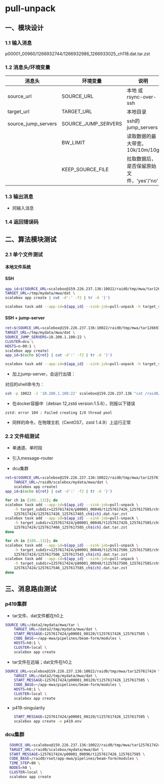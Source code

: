 # pull-unpack

## 一、模块设计

### 1.1 输入消息

p00001_00960/1266932744/1266932986_1266933025_ch118.dat.tar.zst

### 1.2 消息头/环境变量

| 消息头               | 环境变量          | 说明                                 |
| ------------------- | ---------------  | ----------------------------------- |
| source_url          | SOURCE_URL       | 本地 或 rsync-over-ssh               |
| target_url          | TARGET_URL       | 本地目录                             |
| source_jump_servers | SOURCE_JUMP_SERVERS | ssh的jump_servers                   |
|                     | BW_LIMIT         | 读取数据的最大带宽，10k/10m/10g        |
|                     | KEEP_SOURCE_FILE | 拉取数据后，是否保留原始文件，'yes'/'no' |



### 1.3 输出消息
- 同输入消息

### 1.4 返回错误码


## 二、算法模块测试

### 2.1 单个文件测试

#### 本地文件系统

#### SSH
```sh
app_id=$(SOURCE_URL=scalebox@159.226.237.136:10022/raid0/tmp/mwa/tar1266932744 \
TARGET_URL=/tmp/mydata/mwa/dat \
scalebox app create | cut -d':' -f2 | tr -d '}')

scalebox task add --app-id=${app_id} --sink-job=pull-unpack -h target_subdir=1266932744/p00001_00048/t1266937345_1266937543/ch132 1266932744/1266937506_1266937543_ch132.dat.tar.zst
```
#### SSH + jump-server 

```sh
ret=$(SOURCE_URL=scalebox@159.226.237.136:10022/raid0/tmp/mwa/tar1266932744 \
TARGET_URL=/tmp/mydata/mwa/dat \
SOURCE_JUMP_SERVERS=10.200.1.100:22 \
CLUSTER=dcu \
HOSTS=n-00:1 \
scalebox app create)
app_id=$(echo ${ret} | cut -d':' -f2 | tr -d '}')

scalebox task add --app-id=${app_id} --sink-job=pull-unpack -h target_subdir=1266932744/p00001_00048/t1266937345_1266937543/ch132 1266932744/1266937506_1266937543_ch132.dat.tar.zst
```

- 加上jump-server，会运行出错：

对应的shell命令为：
```sh
ssh -p 10022 -J '10.200.1.100:22' scalebox@159.226.237.136 "cat /raid0/tmp/mwa/tar1266932744/1266932744/1266937506_1266937543_ch132.dat.tar.zst" - | zstd -d | tar --touch -xvf -
```

  - 在docker容器中（debian 12,zstd version:1.5.6），则报以下错误

```
zstd: error 104 : Failed creating I/O thread pool 
```

  - 同样的命令，在物理主机（CentOS7，zstd 1.4.9）上运行正常

### 2.2 文件组测试

- 单通道、单时段
- 引入message-router

- dcu集群
```sh
ret=$(SOURCE_URL=scalebox@159.226.237.136:10022/raid0/tmp/mwa/tar1257617424 \
    TARGET_URL=/raid0/scalebox/mydata/mwa/dat \
    scalebox app create)
app_id=$(echo ${ret} | cut -d':' -f2 | tr -d '}')
```
```sh
for ch in {109..132}; do
scalebox task add --app-id=${app_id} --sink-job=pull-unpack \
    -h target_subdir=1257617424/p00001_00048/t1257617426_1257617505/ch${ch} \
    1257617424/1257617426_1257617465_ch${ch}.dat.tar.zst
scalebox task add --app-id=${app_id} --sink-job=pull-unpack \
    -h target_subdir=1257617424/p00001_00048/t1257617426_1257617505/ch${ch} \
    1257617424/1257617466_1257617505_ch${ch}.dat.tar.zst
done

for ch in {109..132}; do
scalebox task add --app-id=${app_id} --sink-job=pull-unpack \
    -h target_subdir=1257617424/p00001_00048/t1257617506_1257617585/ch${ch} \
    1257617424/1257617506_1257617545_ch${ch}.dat.tar.zst
scalebox task add --app-id=${app_id} --sink-job=pull-unpack \
    -h target_subdir=1257617424/p00001_00048/t1257617506_1257617585/ch${ch} \
    1257617424/1257617546_1257617585_ch${ch}.dat.tar.zst
done

```

## 三、消息路由测试

### p419集群
- tar文件、dat文件都在h0上
```sh
SOURCE_URL=/data2/mydata/mwa/tar \
    TARGET_URL=/data2/tmp/mydata/mwa/dat \
    START_MESSAGE=1257617424/p00001_00120/t1257617426_1257617505 \
    CODE_BASE=~/app-mwa/pipelines/beam-form/modules \
    HOSTS=h0:1 \
    CLUSTER=local \
    scalebox app create
```
- tar文件在远端；dat文件在h0上
```sh
SOURCE_URL=scalebox@159.226.237.136:10022/raid0/tmp/mwa/tar1257617424 \
    TARGET_URL=/data2/tmp/mydata/mwa/dat \
    START_MESSAGE=1257617424/p00001_00120/t1257617426_1257617505 \
    CODE_BASE=~/app-mwa/pipelines/beam-form/modules \
    HOSTS=h0:1 \
    CLUSTER=local \
    scalebox app create
```

- p419-singularity
```sh
    START_MESSAGE=1257617424/p00001_00120/t1257617426_1257617505 \
    scalebox app create -e p419.env
```

### dcu集群
```sh
  SOURCE_URL=scalebox@159.226.237.136:10022/raid0/tmp/mwa/tar1257617424 \
  TARGET_URL=/raid0/scalebox/mydata/mwa/dat \
  START_MESSAGE=1257617424/p00001_00096/t1257617426_1257617585 \
  CODE_BASE=/raid0/root/app-mwa/pipelines/beam-form/modules \
  TIME_STEP=80 \
  NODES=h0 \
  CLUSTER=local \
  scalebox app create
```
